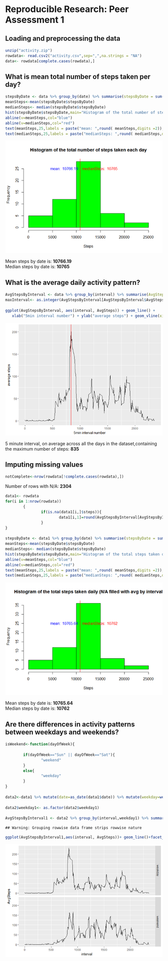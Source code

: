 # Reproducible Research: Peer Assessment 1


## Loading and preprocessing the data

```r
unzip("activity.zip")
rowdata<- read.csv2("activity.csv",sep=",",na.strings = "NA")
data<- rowdata[complete.cases(rowdata),]
```

## What is mean total number of steps taken per day?



```r
stepsByDate <- data %>% group_by(date) %>% summarise(stepsByDate = sum(steps))
meanSteps<-mean(stepsByDate$stepsByDate)
medianSteps<- median(stepsByDate$stepsByDate)
hist(stepsByDate$stepsByDate,main="Histogram of the total number of steps taken each day",xlab="Steps",col="green")
abline(v=meanSteps,col="blue")
abline(v=medianSteps,col="red")
text(meanSteps,25,labels = paste("mean: ",round( meanSteps,digits =2)),pos=2,col="blue")
text(medianSteps,25,labels = paste("medianSteps: ",round( medianSteps,digits =2)),pos=4,col="red")
```

![](PA1_template_files/figure-html/histogram-1.png)<!-- -->
  
Mean steps by date is: **10766.19**  
Median steps by date is: **10765**

## What is the average daily activity pattern?


```r
AvgStepsByInterval <- data %>% group_by(interval) %>% summarise(AvgSteps = mean(steps))
maxInterval<- as.integer(AvgStepsByInterval[AvgStepsByInterval$AvgSteps==max(AvgStepsByInterval$AvgSteps),1])

ggplot(AvgStepsByInterval, aes(interval, AvgSteps)) + geom_line() +
   xlab("5min interval number") + ylab("average steps") + geom_vline(xintercept= maxInterval,col="red")
```

![](PA1_template_files/figure-html/AvgDailyAct-1.png)<!-- -->

5 minute interval, on average across all the days in the dataset,containing the maximum number of steps: **835**

## Imputing missing values


```r
notComplete<-nrow(rowdata[!complete.cases(rowdata),])
```
Number of rows with N/A: **2304**


```r
data1<- rowdata
for(i in 1:nrow(rowdata))
        {
                if(is.na(data1[i,]$steps)){
                        data1[i,1]=round(AvgStepsByInterval[AvgStepsByInterval$interval==data1[i,3],2] ,digits = 0)
                }
}

stepsByDate <- data1 %>% group_by(date) %>% summarise(stepsByDate = sum(steps))
meanSteps<-mean(stepsByDate$stepsByDate)
medianSteps<- median(stepsByDate$stepsByDate)
hist(stepsByDate$stepsByDate,main="Histogram of the total steps taken daily (N/A filled with avg by interval",xlab="Steps",col="green")
abline(v=meanSteps,col="blue")
abline(v=medianSteps,col="red")
text(meanSteps,25,labels = paste("mean: ",round( meanSteps,digits =2)),pos=2,col="blue")
text(medianSteps,25,labels = paste("medianSteps: ",round( medianSteps,digits =2)),pos=4,col="red")
```

![](PA1_template_files/figure-html/fillMissing-1.png)<!-- -->

Mean steps by date is: **10765.64**  
Median steps by date is: **10762**  

## Are there differences in activity patterns between weekdays and weekends?




```r
isWeekend<-function(dayOfWeek){ 

        if(dayOfWeek=="Sun" || dayOfWeek=="Sat"){
                "weekend"
        }
        else{
                "weekday"
        }
}

data2<-data1 %>% mutate(date=as_date(data1$date)) %>% mutate(weekday=weekdays(date,abbreviate = TRUE)) %>% rowwise() %>% mutate(weekday1=isWeekend(weekday))

data2$weekday1<- as.factor(data2$weekday1)

AvgStepsByInterval1 <- data2 %>% group_by(interval,weekday1) %>% summarise(AvgSteps = mean(steps))
```

```
## Warning: Grouping rowwise data frame strips rowwise nature
```

```r
ggplot(AvgStepsByInterval1,aes(interval, AvgSteps))+ geom_line()+facet_grid(weekday1 ~ .)
```

![](PA1_template_files/figure-html/weekdayActivity-1.png)<!-- -->
